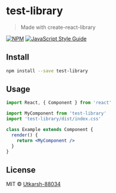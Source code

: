 # test-library

> Made with create-react-library

[![NPM](https://img.shields.io/npm/v/test-library.svg)](https://www.npmjs.com/package/test-library) [![JavaScript Style Guide](https://img.shields.io/badge/code_style-standard-brightgreen.svg)](https://standardjs.com)

## Install

```bash
npm install --save test-library
```

## Usage

```jsx
import React, { Component } from 'react'

import MyComponent from 'test-library'
import 'test-library/dist/index.css'

class Example extends Component {
  render() {
    return <MyComponent />
  }
}
```

## License

MIT © [Utkarsh-88034](https://github.com/Utkarsh-88034)
